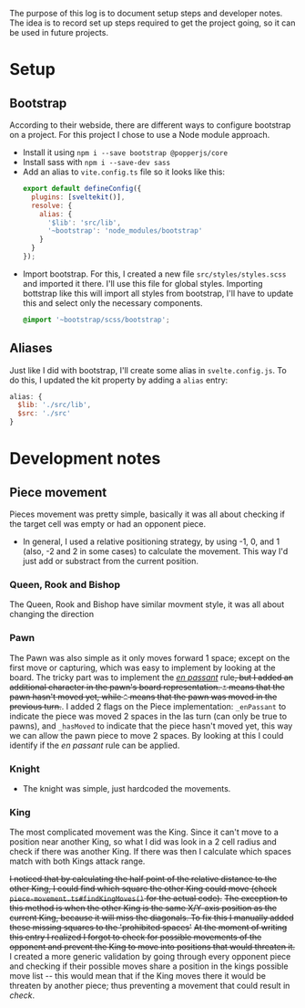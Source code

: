 The purpose of this log is to document setup steps and developer notes. The idea is to record set up steps required to get the project going, so it can be used in future projects. 

# Setup

## Bootstrap

According to their webside, there are different ways to configure bootstrap on a project. For this project I chose to use a Node module approach.
- Install it using `npm i --save bootstrap @popperjs/core`
- Install sass with `npm i --save-dev sass`
- Add an alias to `vite.config.ts` file so it looks like this:
  ```js
  export default defineConfig({
    plugins: [sveltekit()],
    resolve: {
      alias: {
        '$lib': 'src/lib',
        '~bootstrap': 'node_modules/bootstrap'
      }
    }
  });
  ```
- Import bootstrap. For this, I created a new file `src/styles/styles.scss` and imported it there. I'll use this file for global styles. Importing bottstrap like this will import all styles from bootstrap, I'll have to update this and select only the necessary components.
  ```scss
  @import '~bootstrap/scss/bootstrap';
  ```

## Aliases

Just like I did with bootstrap, I'll create some alias in `svelte.config.js`. To do this, I updated the kit property by adding a `alias` entry:
```js
alias: {
  $lib: './src/lib',
  $src: './src'
}
```

# Development notes

## Piece movement

Pieces movement was pretty simple, basically it was all about checking if the target cell was empty or had an opponent piece.
  - In general, I used a relative positioning strategy, by using -1, 0, and 1 (also, -2 and 2 in some cases) to calculate the movement. This way I'd just add or substract from the current position.

### Queen, Rook and Bishop
The Queen, Rook and Bishop have similar movment style, it was all about changing the direction

### Pawn
The Pawn was also simple as it only moves forward 1 space; except on the first move or capturing, which was easy to implement by looking at the board. The tricky part was to implement the [*en passant*](https://en.wikipedia.org/wiki/En_passant) rule~~, but I added an additional character in the pawn's board representation. `*` means that the pawn hasn't moved yet, while `^` means that the pawn was moved in the previous turn.~~. I added 2 flags on the Piece implementation: `_enPassant` to indicate the piece was moved 2 spaces in the las turn (can only be true to pawns), and `_hasMoved` to indicate that the piece hasn't moved yet, this way we can allow the pawn piece to move 2 spaces. By looking at this I could identify if the *en passant* rule can be applied.

### Knight
  - The knight was simple, just hardcoded the movements.

### King
The most complicated movement was the King. Since it can't move to a position near another King, so what I did was look in a 2 cell radius and check if there was another King. If there was then I calculate which spaces match with both Kings attack range. 

~~I noticed that by calculating the half point of the relative distance to the other King, I could find which square the other King could move (check `piece-movement.ts#findKingMoves()` for the actual code).~~
~~The exception to this method is when the other King is the same X/Y-axis position as the current King, because it will miss the diagonals. To fix this I  manually added these missing squares to the 'prohibited spaces'~~
~~At the moment of writing this entry I realized I forgot to check for possible movements of the opponent and prevent the King to move into positions that would threaten it.~~
I created a more generic validation by going through every opponent piece and checking if their possible moves share a position in the kings possible move list -- this would mean that if the King moves there it would be threaten by another piece; thus preventing a movement that could result in *check*.
